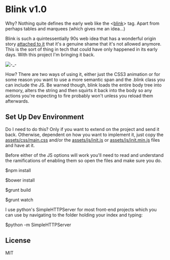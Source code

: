 # Blink v1.0

Why? Nothing quite defines the early web like the <[blink](https://www.w3.org/wiki/HTML/Elements/blink)> tag. Apart from perhaps tables and marquees (which gives me an idea…)

Blink is such a quintessentially 90s web idea that has a wonderful origin story [attached to it](http://www.montulli.org/theoriginofthe%3Cblink%3Etag) that it's a genuine shame that it's not allowed anymore. This is the sort of thing in tech that could have only happened in its early days. With this project I'm bringing it back.

![-_-](https://github.com/Flowdeeps/blink/raw/master/assets/images/blink.gif)

How? There are two ways of using it, either just the CSS3 animation or for some reason you want to use a more semantic span and the .blink class you can include the JS. Be warned though, blink loads the entire body tree into memory, alters the string and then squirts it back into the body so any actions you're expecting to fire probably won't unless you reload them afterwards.

## Set Up Dev Environment

Do I need to do this? Only if you want to extend on the project and send it back. Otherwise, dependent on how you want to implement it, just copy the [assets/css/main.css](https://github.com/Flowdeeps/blink/raw/master/assets/css/main.css) and/or the [assets/js/init.js](https://github.com/Flowdeeps/blink/raw/master/assets/js/init.js) or [assets/js/init.min.js](https://github.com/Flowdeeps/blink/raw/master/assets/js/init.min.js) files and have at it.

Before either of the JS options will work you'll need to read and understand the ramifications of enabling them so open the files and make sure you do.

$npm install

$bower install

$grunt build

$grunt watch

I use python's SimpleHTTPServer for most front-end projects which you can use by navigating to the folder holding your index and typing:

$python -m SimpleHTTPServer

## License
MIT
